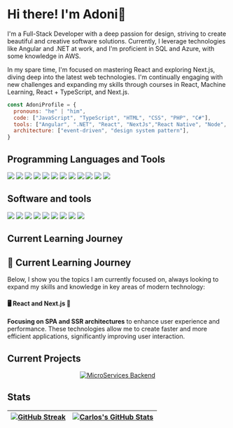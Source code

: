 # Hi there! I'm Adoni👋

I'm a Full-Stack Developer with a deep passion for design, striving to create beautiful and creative software solutions. Currently, I leverage technologies like Angular and .NET at work, and I'm proficient in SQL and Azure, with some knowledge in AWS.

In my spare time, I'm focused on mastering React and exploring Next.js, diving deep into the latest web technologies. I'm continually engaging with new challenges and expanding my skills through courses in React, Machine Learning, React + TypeScript, and Next.js.

```javascript
const AdoniProfile = {
  pronouns: "he" | "him",
  code: ["JavaScript", "TypeScript", "HTML", "CSS", "PHP", "C#"],
  tools: ["Angular", ".NET", "React", "NextJs","React Native", "Node", "Figma", "Canva"],
  architecture: ["event-driven", "design system pattern"],
}
```

## Programming Languages and Tools
![](https://img.shields.io/badge/JavaScript-F7DF1E?style=flat-square&logo=javascript&logoColor=black)
![](https://img.shields.io/badge/TypeScript-007ACC?style=flat-square&logo=typescript&logoColor=white)
![](https://img.shields.io/badge/HTML-E34F26?style=flat-square&logo=html5&logoColor=white)
![](https://img.shields.io/badge/CSS-1572B6?style=flat-square&logo=css3&logoColor=white)
![](https://img.shields.io/badge/React-61DAFB?style=flat-square&logo=react&logoColor=black)
![](https://img.shields.io/badge/Angular-DD0031?style=flat-square&logo=angular&logoColor=white)
![](https://img.shields.io/badge/Swift-FA7343?style=flat-square&logo=swift&logoColor=white)
![](https://img.shields.io/badge/.NET-512BD4?style=flat-square&logo=dotnet&logoColor=white)
![](https://img.shields.io/badge/AWS-232F3E?style=flat-square&logo=amazonaws&logoColor=white)
![](https://img.shields.io/badge/Azure-0078D4?style=flat-square&logo=microsoftazure&logoColor=white)
![](https://img.shields.io/badge/PHP-777BB4?style=flat-square&logo=php&logoColor=white)
![](https://img.shields.io/badge/Next.js-000000?style=flat-square&logo=next.js&logoColor=white)



## Software and tools

![](https://img.shields.io/badge/Visual%20Studio%20Code-007ACC?style=flat-square&logo=visual-studio-code&logoColor=white)
![](https://img.shields.io/badge/AWS-232F3E?style=flat-square&logo=amazon-aws&logoColor=white)
![](https://img.shields.io/badge/Figma-F24E1E?style=flat-square&logo=figma&logoColor=white)
![](https://img.shields.io/badge/Canva-00C4CC?style=flat-square&logo=canva&logoColor=white)
![](https://img.shields.io/badge/Jira-0052CC?style=flat-square&logo=jira&logoColor=white)
![](https://img.shields.io/badge/Notion-000000?style=flat-square&logo=notion&logoColor=white)
![](https://img.shields.io/badge/Adobe-FF0000.svg?style=flat-square&logo=adobe&logoColor=white)
![](https://img.shields.io/badge/Git-F05033.svg?style=flat-square&logo=git&logoColor=white)
![](https://img.shields.io/badge/Stack%20Overflow-FE7A16?style=flat-square&logo=stack-overflow&logoColor=white)

## Current Learning Journey
## 🌱 Current Learning Journey
Below, I show you the topics I am currently focused on, always looking to expand my skills and knowledge in key areas of modern technology:

#### 🖥️ React and Next.js 🤖
**Focusing on SPA and SSR architectures** to enhance user experience and performance. These technologies allow me to create faster and more efficient applications, significantly improving user interaction.


## Current Projects

<p align="center">
  <a href="https://github.com/rcarlosjorge/DotNet-Microservices">
    <img src="https://github-readme-stats.vercel.app/api/pin/?username=rcarlosjorge&repo=DotNet-Microservices&theme=buefy" alt="MicroServices Backend" />
  </a>
</p>

## Stats

| <a href="https://git.io/streak-stats"><img align="center" src="https://streak-stats.demolab.com?user=rcarlosjorge&theme=holi-theme" alt="GitHub Streak" /></a> | <a href="https://github.com/rcarlosjorge"><img align="center" src="https://github-readme-stats.vercel.app/api?username=rcarlosjorge&show_icons=true&theme=tokyonight" alt="Carlos's GitHub Stats" /></a> |
| ------------- | ------------- |

